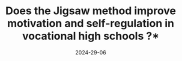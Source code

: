 ---
title: " Does the Jigsaw method improve motivation and self-regulation in vocational high schools ?*"
collection: publications
permalink: /publication/2024-motivation
date: 2024-29-06
venue: 'Contemporary Educational Psychology'
paperurl: '/files/pdf/research/Riant et al. (2024) Jigsaw and motivation'
link: 'https://doi.org/10.1016/j.cedpsych.2024.102278'
citation: 'Riant, et al. 2024. &quot;Does the Jigsaw method improve motivation and self-regulation in vocational high schools? .&quot;<i>Contemporary Educational Psychology</i>.  doi:102278'
---